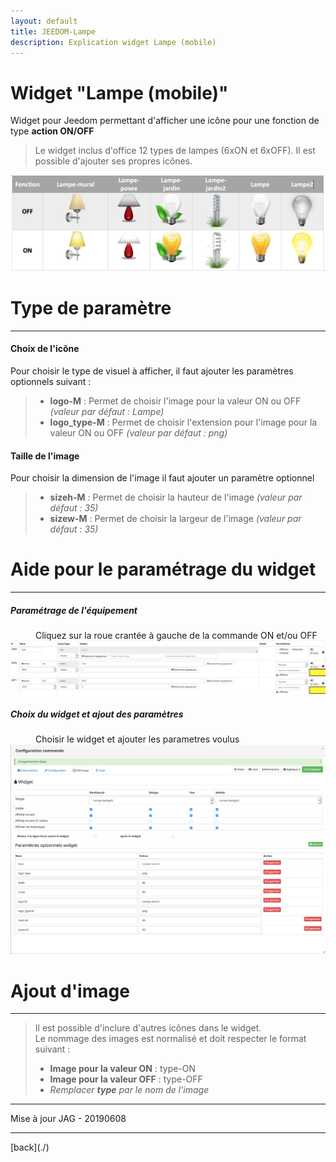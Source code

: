 ```yaml
---
layout: default
title: JEEDOM-Lampe
description: Explication widget Lampe (mobile)
---
```


# Widget "Lampe (mobile)" 

Widget pour Jeedom permettant d'afficher une icône pour une fonction de type <b>action ON/OFF</b>
    <blockquote>
    Le widget inclus d'office 12 types de lampes (6xON et 6xOFF). Il est possible d'ajouter ses propres icônes.
    </blockquote>
    <p><img src="Img/JEEDOM-Lampe--mobile-Visuel.png" alt="Visuels" /></p>

<h1 id="Type de paramètre">Type de paramètre</h1>
<hr />
<h4 id="Logo">Choix de l'icône</h4>
Pour choisir le type de visuel à afficher, il faut ajouter les paramètres optionnels suivant :
    <blockquote>
        <ul>
            <li><b>logo-M</b> : Permet de choisir l'image pour la valeur ON ou OFF <i>(valeur par défaut : Lampe)</i></li>
            <li><b>logo_type-M</b> : Permet de choisir l'extension pour l'image pour la valeur ON ou OFF <i>(valeur par défaut : png)</i></li>
        </ul>
    </blockquote>

<h4 id="TaIlle">Taille de l'image</h4>
Pour choisir la dimension de l'image il faut ajouter un paramètre optionnel<br/>
    <blockquote>
        <ul>
            <li><b>sizeh-M</b> : Permet de choisir la hauteur de l'image <i>(valeur par défaut : 35)</i></li>
            <li><b>sizew-M</b> : Permet de choisir la largeur de l'image <i>(valeur par défaut : 35)</i></li>
        </ul>
    </blockquote>

<h1 id="Aide Paramétrage">Aide pour le paramétrage du widget</h1>
<hr />
<h5 id="header-5">Paramétrage de l'équipement</h5>
    <dl>
        <dd>Cliquez sur la roue crantée à gauche de la commande ON et/ou OFF</dd>
        <img src="Img/JEEDOM-Lampe--mobile-Acces.png" alt="Access"/>
    </dl>

<h5 id="header-5">Choix du widget et ajout des paramètres</h5>
    <dl>
        <dd>Choisir le widget et ajouter les parametres voulus</dd>
            <img src="Img/JEEDOM-Lampe--mobile-Configuration.png" alt="Configuration"/>
    </dl>
    
<h1 id="Add img">Ajout d'image</h1>
<hr />
    <blockquote>
        Il est possible d'inclure d'autres icônes dans le widget.<br/>
        Le nommage des images est normalisé et doit respecter le format suivant :
        <ul>
            <li><b>Image pour la valeur ON</b> : type-ON</li>
            <li><b>Image pour la valeur OFF</b> : type-OFF</li>
            <li><i>Remplacer <b>type</b> par le nom de l'image</i></li>
        </ul>
    </blockquote>

<hr />
    <dl>
        <dt>Mise à jour JAG - 20190608</dt>
    </dl>
<hr />
[back](./)